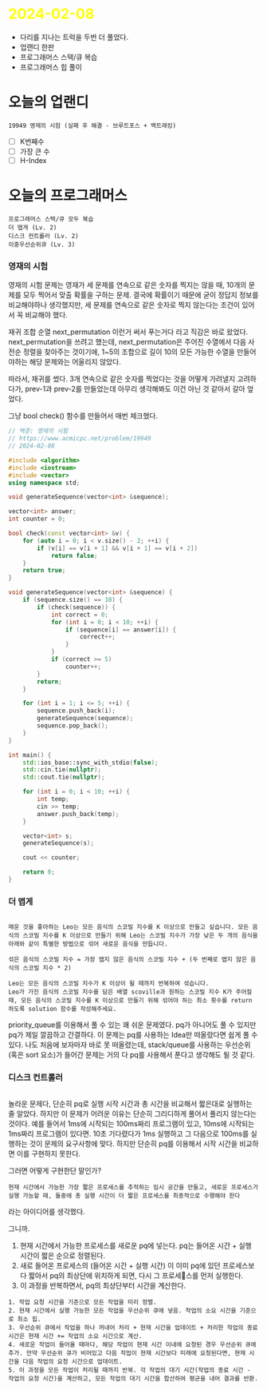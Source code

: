 # <span style="color:yellow">2024-02-08</span>

- 다리를 지나는 트럭을 두번 더 풀었다. 
- 업랜디 한판
- 프로그래머스 스택/큐 복습
- 프로그래머스 힙 풀이


# 오늘의 업랜디
```
19949 영재의 시험 (실패 후 해결 - 브루트포스 + 백트래킹)
```

- [ ] K번째수
- [ ] 가장 큰 수
- [ ] H-Index

# 오늘의 프로그래머스
```
프로그래머스 스택/큐 모두 복습
더 맵게 (Lv. 2)
디스크 컨트롤러 (Lv. 2)
이중우선순위큐 (Lv. 3)
```
### 영재의 시험
영재의 시험 문제는 영재가 세 문제를 연속으로 같은 숫자를 찍지는 않을 때, 10개의 문제를 모두 찍어서 맞출 확률을 구하는 문제. 결국에 확률이기 때문에 굳이 정답지 정보를 비교해야하나 생각했지만, 세 문제를 연속으로 같은 숫자로 찍지 않는다는 조건이 있어서 꼭 비교해야 했다. 

재귀 조합 순열 next_permutation 이런거 써서 푸는거다 라고 직감은 바로 왔었다.
next_permutation을 쓰려고 했는데, next_permutation은 주어진 수열에서 다음 사전순 정렬을 찾아주는 것이기에, 1~5의 조합으로 길이 10의 모든 가능한 수열을 만들어야하는 해당 문제와는 어울리지 않았다.

따라서, 재귀를 썼다. 3개 연속으로 같은 숫자를 찍었다는 것을 어떻게 가려낼지 고려하다가, prev-1과 prev-2를 만들었는데 아무리 생각해봐도 이건 아닌 것 같아서 갈아 엎었다.

그냥 bool check() 함수를 만들어서 매번 체크했다.

```cpp
// 백준: 영재의 시험
// https://www.acmicpc.net/problem/19949
// 2024-02-08

#include <algorithm>
#include <iostream>
#include <vector>
using namespace std;

void generateSequence(vector<int> &sequence);

vector<int> answer;
int counter = 0;

bool check(const vector<int> &v) {
    for (auto i = 0; i < v.size() - 2; ++i) {
        if (v[i] == v[i + 1] && v[i + 1] == v[i + 2])
            return false;
    }
    return true;
}

void generateSequence(vector<int> &sequence) {
    if (sequence.size() == 10) {
        if (check(sequence)) {
            int correct = 0;
            for (int i = 0; i < 10; ++i) {
                if (sequence[i] == answer[i]) {
                    correct++;
                }
            }
            if (correct >= 5)
                counter++;
        }
        return;
    }

    for (int i = 1; i <= 5; ++i) {
        sequence.push_back(i);
        generateSequence(sequence);
        sequence.pop_back();
    }
}

int main() {
    std::ios_base::sync_with_stdio(false);
    std::cin.tie(nullptr);
    std::cout.tie(nullptr);

    for (int i = 0; i < 10; ++i) {
        int temp;
        cin >> temp;
        answer.push_back(temp);
    }

    vector<int> s;
    generateSequence(s);

    cout << counter;

    return 0;
}
```



### 더 맵게
```

매운 것을 좋아하는 Leo는 모든 음식의 스코빌 지수를 K 이상으로 만들고 싶습니다. 모든 음식의 스코빌 지수를 K 이상으로 만들기 위해 Leo는 스코빌 지수가 가장 낮은 두 개의 음식을 아래와 같이 특별한 방법으로 섞어 새로운 음식을 만듭니다.

섞은 음식의 스코빌 지수 = 가장 맵지 않은 음식의 스코빌 지수 + (두 번째로 맵지 않은 음식의 스코빌 지수 * 2)

Leo는 모든 음식의 스코빌 지수가 K 이상이 될 때까지 반복하여 섞습니다.  
Leo가 가진 음식의 스코빌 지수를 담은 배열 scoville과 원하는 스코빌 지수 K가 주어질 때, 모든 음식의 스코빌 지수를 K 이상으로 만들기 위해 섞어야 하는 최소 횟수를 return 하도록 solution 함수를 작성해주세요.
```

priority_queue를 이용해서 풀 수 있는 꽤 쉬운 문제였다. pq가 아니어도 풀 수 있지만 pq가 제일 깔끔하고 간결하다. 이 문제는 pq를 사용하는 Idea만 떠올랐다면 쉽게 풀 수 있다. 나도 처음에 보자마자 바로 못 떠올렸는데, stack/queue를 사용하는 우선순위(혹은 sort 요소)가 들어간 문제는 거의 다 pq를 사용해서 푼다고 생각해도 될 것 같다.


### 디스크 컨트롤러
```

```

놀라운 문제다, 단순히 pq로 실행 시작 시간과 총 시간을 비교해서 짧은대로 실행하는 줄 알았다.
하지만 이 문제가 어려운 이유는 단순히 그리디하게 풀어서 풀리지 않는다는 것이다.
예를 들어서 1ms에 시작되는 100ms짜리 프로그램이 있고, 10ms에 시작되는 1ms짜리 프로그램이 있다면.
10초 기다렸다가 1ms 실행하고 그 다음으로 100ms를 실행하는 것이 문제의 요구사항에 맞다.
하지만 단순히 pq를 이용해서 시작 시간을 비교하면 이를 구현하지 못한다.

그러면 어떻게 구현한단 말인가?

``현재 시간에서 가능한 가장 짧은 프로세스를 추적하는 임시 공간을 만들고, 새로운 프로세스가 실행 가능할 때, 둘중에 총 실행 시간이 더 짧은 프로세스를 최종적으로 수행해야 한다``

라는 아이디어를 생각했다.

그니까.
1. 현재 시간에서 가능한 프로세스를 새로운 pq에 넣는다. pq는 들어온 시간 + 실행 시간이 짧은 순으로 정렬된다.
2. 새로 들어온 프로세스의 (들어온 시간 + 실행 시간) 이 이미 pq에 있던 프로세스보다 짧아서 pq의 최상단에 위치하게 되면, 다시 그 프로세스를 먼저 실행한다.
3. 이 과정을 반복하면서, pq의 최상단부터 시간을 계산한다.


```
1. 작업 요청 시간을 기준으로 모든 작업을 미리 정렬.
2. 현재 시간에서 실행 가능한 모든 작업을 우선순위 큐에 넣음. 작업의 소요 시간을 기준으로 최소 힙.
3. 우선순위 큐에서 작업을 하나 꺼내어 처리 + 현재 시간을 업데이트 + 처리한 작업의 종료 시간은 현재 시간 += 작업의 소요 시간으로 계산.
4. 새로운 작업이 들어올 때마다, 해당 작업이 현재 시간 이내에 요청된 경우 우선순위 큐에 추가. 만약 우선순위 큐가 비어있고 다음 작업이 현재 시간보다 미래에 요청된다면, 현재 시간을 다음 작업의 요청 시간으로 업데이트.
5. 이 과정을 모든 작업이 처리될 때까지 반복. 각 작업의 대기 시간(작업의 종료 시간 - 작업의 요청 시간)을 계산하고, 모든 작업의 대기 시간을 합산하여 평균을 내어 결과를 반환.
```